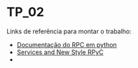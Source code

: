 # TP_02

Links de referência para montar o trabalho:

- [Documentação do RPC em python](https://rpyc.readthedocs.io/en/latest/index.html)  
- [Services and New Style RPyC](https://rpyc.readthedocs.io/en/latest/tutorial/tut3.html)  
- 